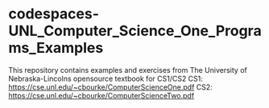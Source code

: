 # codespaces-UNL_Computer_Science_One_Programs_Examples

This repository contains examples and exercises from The University of Nebraska-Lincolns opensource textbook for CS1/CS2
CS1: https://cse.unl.edu/~cbourke/ComputerScienceOne.pdf
CS2: https://cse.unl.edu/~cbourke/ComputerScienceTwo.pdf
